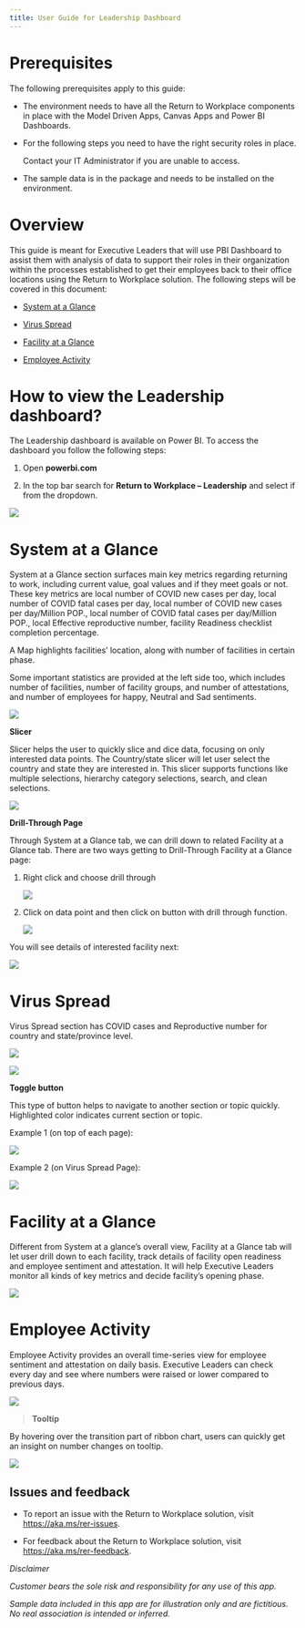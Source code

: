 ```yaml
---
title: User Guide for Leadership Dashboard
---
```


# Prerequisites

The following prerequisites apply to this guide:

-   The environment needs to have all the Return to Workplace components in
    place with the Model Driven Apps, Canvas Apps and Power BI Dashboards.

-   For the following steps you need to have the right security roles in place.

    Contact your IT Administrator if you are unable to access.

-   The sample data is in the package and needs to be installed on the
    environment.

# Overview

This guide is meant for Executive Leaders that will use PBI Dashboard to assist
them with analysis of data to support their roles in their organization within
the processes established to get their employees back to their office locations
using the Return to Workplace solution. The following steps will be covered in
this document:

-   [System at a Glance](#System-at-a-Glance)

-   [Virus Spread](#Virus-Spread)

-   [Facility at a Glance](#Facility-at-a-Glance)

-   [Employee Activity](#Employee-Activity)

# How to view the Leadership dashboard?

The Leadership dashboard is available on Power BI. To access the dashboard you
follow the following steps:

1.  Open **powerbi.com**

2.  In the top bar search for **Return to Workplace – Leadership** and select if
    from the dropdown.

![](media/pbi-dash-command-bar.png)

# System at a Glance

System at a Glance section surfaces main key metrics regarding returning to
work, including current value, goal values and if they meet goals or not. These
key metrics are local number of COVID new cases per day, local number of COVID
fatal cases per day, local number of COVID new cases per day/Million POP., local
number of COVID fatal cases per day/Million POP., local Effective reproductive
number, facility Readiness checklist completion percentage.

A Map highlights facilities’ location, along with number of facilities in
certain phase.

Some important statistics are provided at the left side too, which includes
number of facilities, number of facility groups, and number of attestations, and
number of employees for happy, Neutral and Sad sentiments.

![](media/pbi-dash-system-at-a-glance.png)

**Slicer**

Slicer helps the user to quickly slice and dice data, focusing on only
interested data points. The Country/state slicer will let user select the
country and state they are interested in. This slicer supports functions like
multiple selections, hierarchy category selections, search, and clean
selections.

![](media/pbi-dash-slicer-country-state..png)

**Drill-Through Page**

Through System at a Glance tab, we can drill down to related Facility at a
Glance tab. There are two ways getting to Drill-Through Facility at a Glance
page:

1.  Right click and choose drill through

    ![](media/pbi-dash-facility-glance-drillthru.png)

2.  Click on data point and then click on button with drill through function.

    ![](media/pbi-dash-select-map-location-view-details.png)

You will see details of interested facility next:

![](media/pbi-dash-selected-facility-details.png)

# Virus Spread

Virus Spread section has COVID cases and Reproductive number for country and
state/province level.

![](media/pbi-dash-virus-spread-cases.png)

![](media/pbi-dash-virus-spread-reproductive-number.png)

**Toggle button**

This type of button helps to navigate to another section or topic quickly.
Highlighted color indicates current section or topic.

Example 1 (on top of each page):

![](media/pbi-dash-toggle-button1.png)

Example 2 (on Virus Spread Page):

![](media/pbi-dash-toggle-button-virus-spread-page.png)

# Facility at a Glance

Different from System at a glance’s overall view, Facility at a Glance tab will
let user drill down to each facility, track details of facility open readiness
and employee sentiment and attestation. It will help Executive Leaders monitor
all kinds of key metrics and decide facility’s opening phase.

![](media/90833c570221a889779cab75d3dd1f39.png)

# Employee Activity 

Employee Activity provides an overall time-series view for employee sentiment
and attestation on daily basis. Executive Leaders can check every day and see
where numbers were raised or lower compared to previous days.

![](media/pbi-dash-employee-activity.png)

>   **Tooltip**

By hovering over the transition part of ribbon chart, users can quickly get an
insight on number changes on tooltip.

![](media/pbi-dash-transition-hover-metrics.png)


## Issues and feedback

- To report an issue with the Return to Workplace solution, visit <https://aka.ms/rer-issues>.

- For feedback about the Return to Workplace solution, visit <https://aka.ms/rer-feedback>.


*Disclaimer*

*Customer bears the sole risk and responsibility for any use of this app.*

*Sample data included in this app are for illustration only and are fictitious.
No real association is intended or inferred.*

